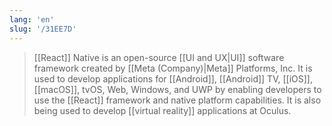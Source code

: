 ```yaml
---
lang: 'en'
slug: '/31EE7D'
---
```


> [[React]] Native is an open-source [[UI and UX|UI]] software framework created by [[Meta (Company)|Meta]] Platforms, Inc. It is used to develop applications for [[Android]], [[Android]] TV, [[iOS]], [[macOS]], tvOS, Web, Windows, and UWP by enabling developers to use the [[React]] framework and native platform capabilities. It is also being used to develop [[virtual reality]] applications at Oculus.
